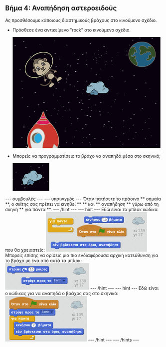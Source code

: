 ## Βήμα 4: Αναπήδηση αστεροειδούς

Ας προσθέσουμε κάποιους διαστημικούς βράχους στο κινούμενο σχέδιο.

+ Πρόσθεσε ένα αντικείμενο "rock" στο κινούμενο σχέδιο.
    
    ![Προσθέτοντας ένα αντικείμενο βράχου](images/space-rock-sprite.png)

+ Μπορείς να προγραμματίσεις το βράχο να αναπηδά μέσα στο σκηνικό;
    
    ![Δοκιμάζοντας ένα βράχο που αναπηδά](images/space-bounce-test.png)

\--- συμβουλές \--- \--- υπαινιγμός \--- Όταν πατήσετε το πράσινο ** σημαία **, ο σκίτης σας πρέπει να κινηθεί ** ** και ** αναπήδηση ** γύρω από τη σκηνή ** για πάντα **. \--- /hint \--- \--- hint \--- Εδώ είναι τα μπλοκ κώδικα που θα χρειαστείς: ![Blocks for a bouncing rock](images/space-bounce-blocks.png) Μπορείς επίσης να ορίσεις μια πιο ενδιαφέρουσα αρχική κατεύθυνση για το βράχο με ένα από αυτά τα μπλοκ: ![Setting the rock's initial position](images/space-initial-position.png) \--- /hint \--- \--- hint \--- Εδώ είναι ο κώδικας για να αναπηδά ο βράχος σας στο σκηνικό: ![Code for a bouncing rock](images/space-bounce-code.png) \--- /hint \--- \--- /hints \---